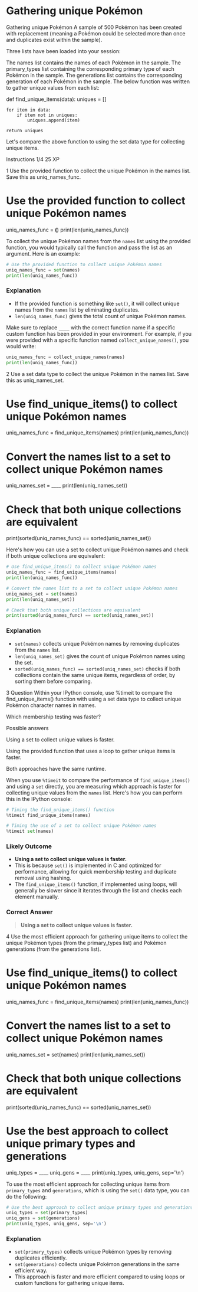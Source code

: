 # Gathering unique Pokémon

Gathering unique Pokémon
A sample of 500 Pokémon has been created with replacement (meaning a Pokémon could be selected more than once and duplicates exist within the sample).

Three lists have been loaded into your session:

The names list contains the names of each Pokémon in the sample.
The primary_types list containing the corresponding primary type of each Pokémon in the sample.
The generations list contains the corresponding generation of each Pokémon in the sample.
The below function was written to gather unique values from each list:

def find_unique_items(data):
    uniques = []

    for item in data:
        if item not in uniques:
            uniques.append(item)

    return uniques
Let's compare the above function to using the set data type for collecting unique items.

Instructions 1/4
25 XP

1
Use the provided function to collect the unique Pokémon in the names list. Save this as uniq_names_func.
# Use the provided function to collect unique Pokémon names
uniq_names_func = ____(____)
print(len(uniq_names_func))

To collect the unique Pokémon names from the `names` list using the provided function, you would typically call the function and pass the list as an argument. Here is an example:

```python
# Use the provided function to collect unique Pokémon names
uniq_names_func = set(names)
print(len(uniq_names_func))
```

### Explanation
- If the provided function is something like `set()`, it will collect unique names from the `names` list by eliminating duplicates.
- `len(uniq_names_func)` gives the total count of unique Pokémon names. 

Make sure to replace `____` with the correct function name if a specific custom function has been provided in your environment. For example, if you were provided with a specific function named `collect_unique_names()`, you would write:

```python
uniq_names_func = collect_unique_names(names)
print(len(uniq_names_func))
```

2
Use a set data type to collect the unique Pokémon in the names list. Save this as uniq_names_set.
# Use find_unique_items() to collect unique Pokémon names
uniq_names_func = find_unique_items(names)
print(len(uniq_names_func))

# Convert the names list to a set to collect unique Pokémon names
uniq_names_set = ____
print(len(uniq_names_set))

# Check that both unique collections are equivalent
print(sorted(uniq_names_func) == sorted(uniq_names_set))

Here's how you can use a set to collect unique Pokémon names and check if both unique collections are equivalent:

```python
# Use find_unique_items() to collect unique Pokémon names
uniq_names_func = find_unique_items(names)
print(len(uniq_names_func))

# Convert the names list to a set to collect unique Pokémon names
uniq_names_set = set(names)
print(len(uniq_names_set))

# Check that both unique collections are equivalent
print(sorted(uniq_names_func) == sorted(uniq_names_set))
```

### Explanation
- `set(names)` collects unique Pokémon names by removing duplicates from the `names` list.
- `len(uniq_names_set)` gives the count of unique Pokémon names using the set.
- `sorted(uniq_names_func) == sorted(uniq_names_set)` checks if both collections contain the same unique items, regardless of order, by sorting them before comparing.

3
Question
Within your IPython console, use %timeit to compare the find_unique_items() function with using a set data type to collect unique Pokémon character names in names.

Which membership testing was faster?

Possible answers


Using a set to collect unique values is faster.

Using the provided function that uses a loop to gather unique items is faster.

Both approaches have the same runtime.

When you use `%timeit` to compare the performance of `find_unique_items()` and using a `set` directly, you are measuring which approach is faster for collecting unique values from the `names` list. Here's how you can perform this in the IPython console:

```python
# Timing the find_unique_items() function
%timeit find_unique_items(names)

# Timing the use of a set to collect unique Pokémon names
%timeit set(names)
```

### Likely Outcome
- **Using a set to collect unique values is faster.**
- This is because `set()` is implemented in C and optimized for performance, allowing for quick membership testing and duplicate removal using hashing.
- The `find_unique_items()` function, if implemented using loops, will generally be slower since it iterates through the list and checks each element manually.

### Correct Answer
> **Using a set to collect unique values is faster.**


4
Use the most efficient approach for gathering unique items to collect the unique Pokémon types (from the primary_types list) and Pokémon generations (from the generations list).


# Use find_unique_items() to collect unique Pokémon names
uniq_names_func = find_unique_items(names)
print(len(uniq_names_func))

# Convert the names list to a set to collect unique Pokémon names
uniq_names_set = set(names)
print(len(uniq_names_set))

# Check that both unique collections are equivalent
print(sorted(uniq_names_func) == sorted(uniq_names_set))

# Use the best approach to collect unique primary types and generations
uniq_types = ____ 
uniq_gens = ____
print(uniq_types, uniq_gens, sep='\n') 

To use the most efficient approach for collecting unique items from `primary_types` and `generations`, which is using the `set()` data type, you can do the following:

```python
# Use the best approach to collect unique primary types and generations
uniq_types = set(primary_types)
uniq_gens = set(generations)
print(uniq_types, uniq_gens, sep='\n')
```

### Explanation
- `set(primary_types)` collects unique Pokémon types by removing duplicates efficiently.
- `set(generations)` collects unique Pokémon generations in the same efficient way.
- This approach is faster and more efficient compared to using loops or custom functions for gathering unique items.